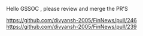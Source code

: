 Hello GSSOC ,  please review  and merge the PR'S


https://github.com/divyansh-2005/FinNews/pull/246
https://github.com/divyansh-2005/FinNews/pull/239
